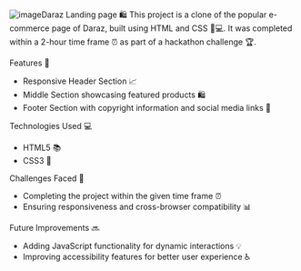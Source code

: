 ![image](https://github.com/user-attachments/assets/43106b7e-5df8-484a-9f81-f1102a2ec282)Daraz Landing page 🛍
This project is a clone of the popular e-commerce page of  Daraz, built using HTML and CSS 📄💻. It was completed within a 2-hour time frame ⏰ as part of a hackathon challenge 🏆.

Features 🎉
- Responsive Header Section 📈
- Middle Section showcasing featured products 🛍
- Footer Section with copyright information and social media links 📱

Technologies Used 💻
- HTML5 📚
- CSS3 🎨

Challenges Faced 🤔
- Completing the project within the given time frame ⏰
- Ensuring responsiveness and cross-browser compatibility 📊

Future Improvements 🔜
- Adding JavaScript functionality for dynamic interactions 💡
- Improving accessibility features for better user experience ♿
